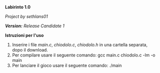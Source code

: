 **Labirinto 1.0**

*Project by sethlans01*

*__Version:__ Release Candidate 1*

**Istruzioni per l'uso**
1. Inserire i file *main.c*, *chiodolo.c*, *chiodolo.h* in una cartella separata, dopo il download.
2. Per compilare usare il seguente comando:
   gcc main.c chiodolo.c -lm -o main
3. Per lanciare il gioco usare il seguente comando:
   ./main
